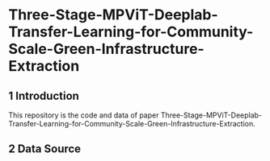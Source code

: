 # Three-Stage-MPViT-Deeplab-Transfer-Learning-for-Community-Scale-Green-Infrastructure-Extraction
## 1 Introduction
This repository is the code and data of paper Three-Stage-MPViT-Deeplab-Transfer-Learning-for-Community-Scale-Green-Infrastructure-Extraction.
## 2 Data Source

